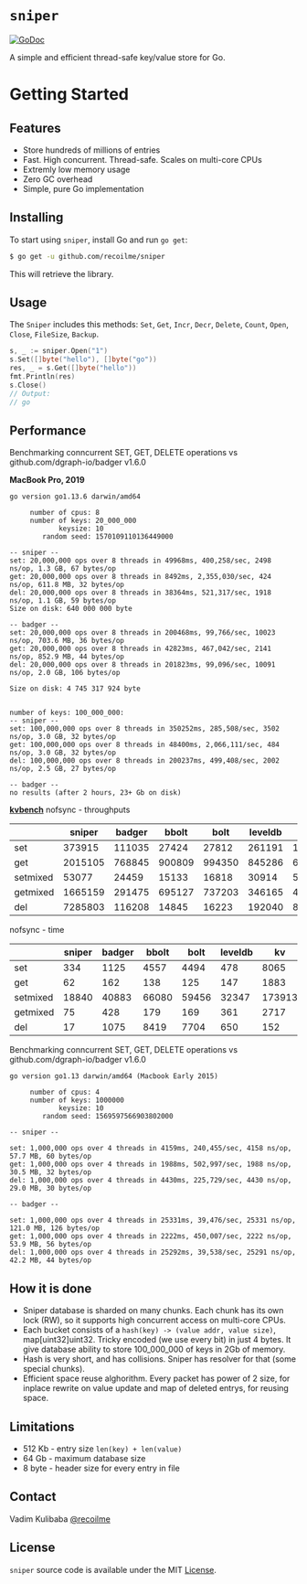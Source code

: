 # `sniper`

[![GoDoc](https://img.shields.io/badge/api-reference-blue.svg?style=flat-square)](https://godoc.org/github.com/recoilme/sniper)

A simple and efficient thread-safe key/value store for Go.


# Getting Started

## Features

* Store hundreds of millions of entries
* Fast. High concurrent. Thread-safe. Scales on multi-core CPUs
* Extremly low memory usage
* Zero GC overhead
* Simple, pure Go implementation

## Installing

To start using `sniper`, install Go and run `go get`:

```sh
$ go get -u github.com/recoilme/sniper
```

This will retrieve the library.

## Usage

The `Sniper` includes this methods:
`Set`, `Get`, `Incr`, `Decr`, `Delete`, `Count`, `Open`, `Close`, `FileSize`, `Backup`.

```go
s, _ := sniper.Open("1")
s.Set([]byte("hello"), []byte("go"))
res, _ = s.Get([]byte("hello"))
fmt.Println(res)
s.Close()
// Output:
// go
```

## Performance

Benchmarking conncurrent SET, GET, DELETE operations vs github.com/dgraph-io/badger v1.6.0

**MacBook Pro, 2019**
```
go version go1.13.6 darwin/amd64

     number of cpus: 8
     number of keys: 20_000_000
            keysize: 10
        random seed: 1570109110136449000

-- sniper --
set: 20,000,000 ops over 8 threads in 49968ms, 400,258/sec, 2498 ns/op, 1.3 GB, 67 bytes/op
get: 20,000,000 ops over 8 threads in 8492ms, 2,355,030/sec, 424 ns/op, 611.8 MB, 32 bytes/op
del: 20,000,000 ops over 8 threads in 38364ms, 521,317/sec, 1918 ns/op, 1.1 GB, 59 bytes/op
Size on disk: 640 000 000 byte

-- badger --
set: 20,000,000 ops over 8 threads in 200468ms, 99,766/sec, 10023 ns/op, 703.6 MB, 36 bytes/op
get: 20,000,000 ops over 8 threads in 42823ms, 467,042/sec, 2141 ns/op, 852.9 MB, 44 bytes/op
del: 20,000,000 ops over 8 threads in 201823ms, 99,096/sec, 10091 ns/op, 2.0 GB, 106 bytes/op

Size on disk: 4 745 317 924 byte


number of keys: 100_000_000:
-- sniper --
set: 100,000,000 ops over 8 threads in 350252ms, 285,508/sec, 3502 ns/op, 3.0 GB, 32 bytes/op
get: 100,000,000 ops over 8 threads in 48400ms, 2,066,111/sec, 484 ns/op, 3.0 GB, 32 bytes/op
del: 100,000,000 ops over 8 threads in 200237ms, 499,408/sec, 2002 ns/op, 2.5 GB, 27 bytes/op

-- badger --
no results (after 2 hours, 23+ Gb on disk)
```

**[kvbench](https://github.com/recoilme/kvbench)**
nofsync - throughputs

| |sniper|badger|bbolt|bolt|leveldb|kv|buntdb|pebble|rocksdb|btree|map|map/memory|
|--|--|--|--|--|--|--|--|--|--|--|--|--|
|set|373915|111035|27424|27812|261191|15499|136580|181822|179716|160401|185961|1362789|
|get|2015105|768845|900809|994350|845286|66374|4427641|624495|630244|7993960|13640102|12237355|
|setmixed|53077|24459|15133|16818|30914|5749|34848|84642|82205|66104|108259|122343|
|getmixed|1665159|291475|695127|737203|346165|46000|293039|402267|404589|529255|870928|1049823|
|del|7285803|116208|14845|16223|192040|819370|412601|274388|268528|1000032|1364012|6200300|



nofsync - time

| |sniper|badger|bbolt|bolt|leveldb|kv|buntdb|pebble|rocksdb|btree|map|map/memory|
|--|--|--|--|--|--|--|--|--|--|--|--|--|
|set|334|1125|4557|4494|478|8065|915|687|695|779|672|91|
|get|62|162|138|125|147|1883|28|200|198|15|9|10|
|setmixed|18840|40883|66080|59456|32347|173913|28695|11814|12164|15127|9237|8173|
|getmixed|75|428|179|169|361|2717|426|310|308|236|143|119|
|del|17|1075|8419|7704|650|152|302|455|465|124|91|20|

Benchmarking conncurrent SET, GET, DELETE operations vs github.com/dgraph-io/badger v1.6.0

```
go version go1.13 darwin/amd64 (Macbook Early 2015)

     number of cpus: 4
     number of keys: 1000000
            keysize: 10
        random seed: 1569597566903802000

-- sniper --

set: 1,000,000 ops over 4 threads in 4159ms, 240,455/sec, 4158 ns/op, 57.7 MB, 60 bytes/op
get: 1,000,000 ops over 4 threads in 1988ms, 502,997/sec, 1988 ns/op, 30.5 MB, 32 bytes/op
del: 1,000,000 ops over 4 threads in 4430ms, 225,729/sec, 4430 ns/op, 29.0 MB, 30 bytes/op

-- badger --

set: 1,000,000 ops over 4 threads in 25331ms, 39,476/sec, 25331 ns/op, 121.0 MB, 126 bytes/op
get: 1,000,000 ops over 4 threads in 2222ms, 450,007/sec, 2222 ns/op, 53.9 MB, 56 bytes/op
del: 1,000,000 ops over 4 threads in 25292ms, 39,538/sec, 25291 ns/op, 42.2 MB, 44 bytes/op

```

## How it is done

* Sniper database is sharded on many chunks. Each chunk has its own lock (RW), so it supports high concurrent access on multi-core CPUs.
* Each bucket consists of a `hash(key) -> (value addr, value size)`, map[uint32]uint32. Tricky encoded (we use every bit) in just 4 bytes. It give database ability to store 100_000_000 of keys in 2Gb of memory.
* Hash is very short, and has collisions. Sniper has resolver for that (some special chunks).
* Efficient space reuse alghorithm. Every packet has power of 2 size, for inplace rewrite on value update and map of deleted entrys, for reusing space.

## Limitations

* 512 Kb - entry size `len(key) + len(value)`
* 64 Gb - maximum database size
* 8 byte - header size for every entry in file

## Contact

Vadim Kulibaba [@recoilme](https://github.com/recoilme)

## License

`sniper` source code is available under the MIT [License](/LICENSE).